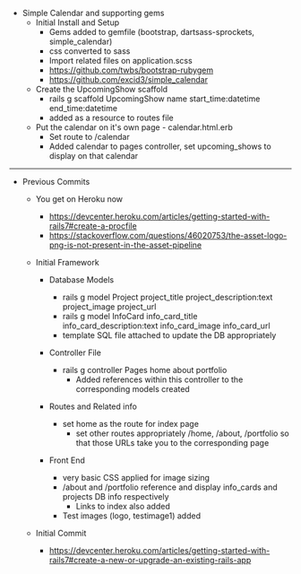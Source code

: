 * Simple Calendar and supporting gems
    * Initial Install and Setup
        - Gems added to gemfile (bootstrap, dartsass-sprockets, simple_calendar)
        - css converted to sass
        - Import related files on application.scss
        - https://github.com/twbs/bootstrap-rubygem
        - https://github.com/excid3/simple_calendar
    * Create the UpcomingShow scaffold
        - rails g scaffold UpcomingShow name start_time:datetime end_time:datetime
        - added as a resource to routes file
    * Put the calendar on it's own page - calendar.html.erb
        - Set route to /calendar
        - Added calendar to pages controller, set upcoming_shows to display on that calendar
    

--------------------------------------

* Previous Commits

    * You get on Heroku now
        - https://devcenter.heroku.com/articles/getting-started-with-rails7#create-a-procfile
        - https://stackoverflow.com/questions/46020753/the-asset-logo-png-is-not-present-in-the-asset-pipeline

    * Initial Framework
        * Database Models
            - rails g model Project project_title project_description:text project_image project_url
            - rails g model InfoCard info_card_title info_card_description:text info_card_image info_card_url
            - template SQL file attached to update the DB appropriately

        * Controller File
            - rails g controller Pages home about portfolio
                - Added references within this controller to the corresponding models created

        * Routes and Related info
            - set home as the route for index page
                - set other routes appropriately /home, /about, /portfolio so that those URLs take you to the corresponding page

        * Front End
            - very basic CSS applied for image sizing
            - /about and /portfolio reference and display info_cards and projects DB info respectively
                - Links to index also added
            - Test images (logo, testimage1) added
    
    * Initial Commit
        - https://devcenter.heroku.com/articles/getting-started-with-rails7#create-a-new-or-upgrade-an-existing-rails-app